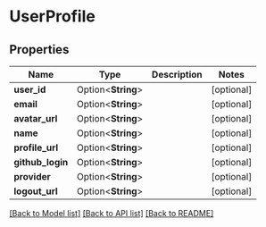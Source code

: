 # UserProfile

## Properties

Name | Type | Description | Notes
------------ | ------------- | ------------- | -------------
**user_id** | Option<**String**> |  | [optional]
**email** | Option<**String**> |  | [optional]
**avatar_url** | Option<**String**> |  | [optional]
**name** | Option<**String**> |  | [optional]
**profile_url** | Option<**String**> |  | [optional]
**github_login** | Option<**String**> |  | [optional]
**provider** | Option<**String**> |  | [optional]
**logout_url** | Option<**String**> |  | [optional]

[[Back to Model list]](../README.md#documentation-for-models) [[Back to API list]](../README.md#documentation-for-api-endpoints) [[Back to README]](../README.md)


